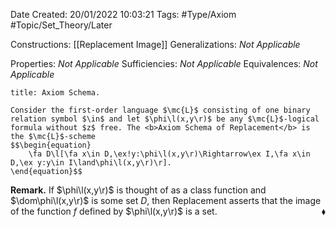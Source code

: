 <div class="topSpace"></div>

Date Created: 20/01/2022 10:03:21
Tags: #Type/Axiom #Topic/Set_Theory/Later

Constructions: [[Replacement Image]]
Generalizations: <i>Not Applicable</i>

Properties: <i>Not Applicable</i>
Sufficiencies: <i>Not Applicable</i>
Equivalences: <i>Not Applicable</i>

``` ad-Axiom
title: Axiom Schema.

Consider the first-order language $\mc{L}$ consisting of one binary relation symbol $\in$ and let $\phi\l(x,y\r)$ be any $\mc{L}$-logical formula without $z$ free. The <b>Axiom Schema of Replacement</b> is the $\mc{L}$-scheme
$$\begin{equation}
    \fa D\l[\fa x\in D,\ex!y:\phi\l(x,y\r)\Rightarrow\ex I,\fa x\in D,\ex y:y\in I\land\phi\l(x,y\r)\r].
\end{equation}$$

```

<b>Remark.</b> If $\phi\l(x,y\r)$ is thought of as a class function and $\dom\phi\l(x,y\r)$ is some set $D$, then Replacement asserts that the image of the function $f$ defined by $\phi\l(x,y\r)$ is a set.<span style="float:right;">$\blacklozenge$</span>
